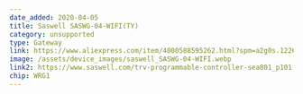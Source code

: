 ```yaml
---
date_added: 2020-04-05
title: Saswell SASWG-04-WIFI(TY)
category: unsupported
type: Gateway
link: https://www.aliexpress.com/item/4000588595262.html?spm=a2g0s.12269583.0.0.20035412MhlgJw
image: /assets/device_images/saswell_SASWG-04-WIFI.webp
link2: https://www.saswell.com/trv-programmable-controller-sea801_p101.html
chip: WRG1
---
```

